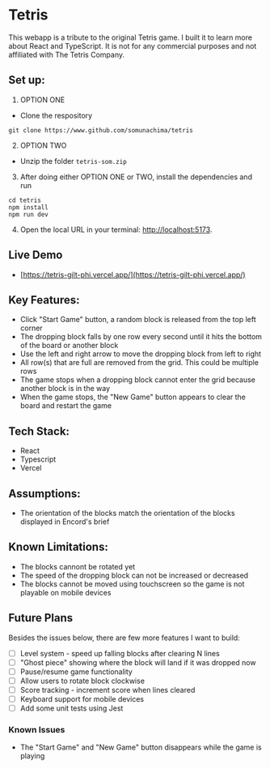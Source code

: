 # Tetris
This webapp is a tribute to the original Tetris game. I built it to learn more about React and TypeScript. It is not for any commercial purposes and not affiliated with The Tetris Company.

## Set up:

1. OPTION ONE
   
- Clone the respository

```
git clone https://www.github.com/somunachima/tetris
```
2. OPTION TWO

- Unzip the folder ```tetris-som.zip```
  
3. After doing either OPTION ONE or TWO, install the dependencies and run

```
cd tetris
npm install
npm run dev
```

4. Open the local URL in your terminal: [http://localhost:5173](http://localhost:5173).

## Live Demo
- [https://tetris-gilt-phi.vercel.app/](https://tetris-gilt-phi.vercel.app/)

## Key Features:
- Click "Start Game" button, a random block is released from the top left corner
- The dropping block falls by one row every second until it hits the bottom of the board or another block
- Use the left and right arrow to move the dropping block from left to right
- All row(s) that are full are removed from the grid. This could be multiple rows
- The game stops when a dropping block cannot enter the grid because another block is in the way
- When the game stops, the "New Game" button appears to clear the board and restart the game

## Tech Stack:
- React
- Typescript
- Vercel

## Assumptions:
- The orientation of the blocks match the orientation of the blocks displayed in Encord's brief

## Known Limitations:
- The blocks cannont be rotated yet
- The speed of the dropping block can not be increased or decreased
- The blocks cannot be moved using touchscreen so the game is not playable on mobile devices

## Future Plans
Besides the issues below, there are few more features I want to build:
- [ ] Level system - speed up falling blocks after clearing N lines
- [ ] "Ghost piece" showing where the block will land if it was dropped now
- [ ] Pause/resume game functionality
- [ ] Allow users to rotate block clockwise
- [ ] Score tracking - increment score when lines cleared
- [ ] Keyboard support for mobile devices
- [ ] Add some unit tests using Jest

### Known Issues
- The "Start Game" and "New Game" button disappears while the game is playing
